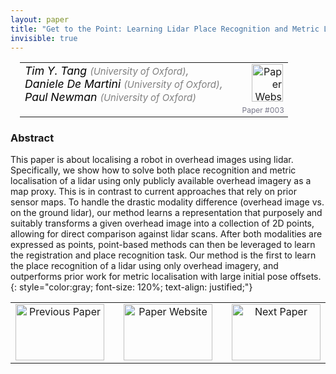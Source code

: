 ```yaml
---
layout: paper
title: "Get to the Point: Learning Lidar Place Recognition and Metric Localisation Using Overhead Imagery"
invisible: true
---
```

<table width = "95%" style="padding-left: 15px; margin-left: auto; margin-right: 10px;">
<tr><td style = "vertical-align: top; padding-right: 25px;" rowspan="2">
<span style="color:black; font-size: 110%;"><i>
Tim Y. Tang <span style="color:gray; font-size: 85%">(University of Oxford)</span><span style="color:gray; font-size: 100%">,</span><br>  Daniele De Martini <span style="color:gray; font-size: 85%">(University of Oxford)</span><span style="color:gray; font-size: 100%">,</span><br>  Paul Newman <span style="color:gray; font-size: 85%">(University of Oxford)</span>
</i></span>
</td>
<td style="text-align: right;"><a href="http://www.roboticsproceedings.org/rss17/p003.pdf"><img src="{{ site.baseurl }}/images/paper_link.png" alt="Paper Website" width = "50"  height = "60"/></a><br>     </td>
</tr>
<tr>
<td style="color:#777789; text-align:right; font-size: 75%; margin-right:10px;">Paper&nbsp;#003</td>
</tr>
</table>


### Abstract
This paper is about localising a robot in overhead images using lidar.  Specifically, we show how to solve both place recognition and metric localisation of a lidar using only publicly available overhead imagery as a map proxy.  This is in contrast to current approaches that rely on prior sensor maps.  To handle the drastic modality difference (overhead image vs. on the ground lidar), our method learns a representation that purposely and suitably transforms a given overhead image into a collection of 2D points, allowing for direct comparison against lidar scans.  After both modalities are expressed as points, point-based methods can then be leveraged to learn the registration and place recognition task.  Our method is the first to learn the place recognition of a lidar using only overhead imagery, and outperforms prior work for metric localisation with large initial pose offsets.
{: style="color:gray; font-size: 120%; text-align: justified;"}



<table width="100%">
 <tr>
    <td style="width: 30%; text-align: center;"><a href="{{ site.baseurl }}/program/papers/002/">
<img src="{{ site.baseurl }}/images/previous_icon.png"
       alt="Previous Paper" width = "142"  height = "90"/> 
</a> </td>
<td style="text-align: center;"><a href="{{ site.baseurl }}/program/papers">
<img src="{{ site.baseurl }}/images/overview_icon.png"
       alt="Paper Website" width = "142"  height = "90"/> 
</a> </td>
    <td style="width: 30%; text-align: center;"><a href="{{ site.baseurl }}/program/papers/004/">
    <img src="{{ site.baseurl }}/images/next_icon.png"
        alt="Next Paper" width = "142"  height = "90"/>
    </a></td>
</tr>
</table>